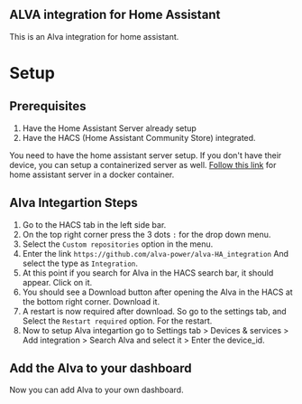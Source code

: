 ## ALVA integration for Home Assistant

This is an Alva integration for home assistant.

# Setup

## Prerequisites 

1. Have the Home Assistant Server already setup
2. Have the HACS (Home Assistant Community Store) integrated. 

You need to have the home assistant server setup. If you don't have their device, you can setup a containerized server as well. [Follow this link](https://www.home-assistant.io/installation/linux#install-home-assistant-container) for home assistant server in a docker container.


## Alva Integartion Steps

1. Go to the HACS tab in the left side bar.
2. On the top right corner press the 3 dots `:` for the drop down menu. 
3. Select the `Custom repositories` option in the menu.
4. Enter the link `https://github.com/alva-power/alva-HA_integration` And select the type as `Integration`. 
5. At this point if you search for Alva in the HACS search bar, it should appear. Click on it.  
6. You should see a Download button after opening the Alva in the HACS at the bottom right corner. Download it.
7. A restart is now required after download. So go to the settings tab, and Select the `Restart required` option. For the restart.
7. Now to setup Alva integartion go to Settings tab > Devices & services > Add integration > Search Alva and select it > Enter the device_id. 



## Add the Alva to your dashboard

Now you can add Alva to your own dashboard. 






